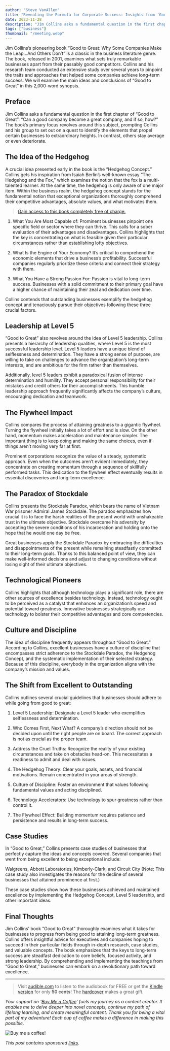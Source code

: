 ```yaml
---
author: "Steve VanAllen"
title: "Revealing the Formula for Corporate Success: Insights from ‘Good to Great’"
date: 2023-11-28
description: "Jim Collins asks a fundamental question in the first chapter of “Good to Great”: “Can a good company become a great company, and if so, how?”"
tags: ["business"]
thumbnail: "/meeting.webp"
---
```


Jim Collins’s pioneering book “Good to Great: Why Some Companies Make the Leap…And Others Don’t” is a classic in the business literature genre. The book, released in 2001, examines what sets truly remarkable businesses apart from their passably good competitors. Collins and his research team conducted an extensive study over several years to pinpoint the traits and approaches that helped some companies achieve long-term success. We will examine the main ideas and conclusions of “Good to Great” in this 2,000-word synopsis.

## Preface

Jim Collins asks a fundamental question in the first chapter of “Good to Great”: “Can a good company become a great company, and if so, how?” The book’s primary focus revolves around this subject, prompting Collins and his group to set out on a quest to identify the elements that propel certain businesses to extraordinary heights. In contrast, others stay average or even deteriorate.

## The Idea of the Hedgehog

A crucial idea presented early in the book is the “Hedgehog Concept.” Collins gets his inspiration from Isaiah Berlin’s well-known essay “The Hedgehog and the Fox,” which examines the notion that the fox is a multi-talented learner. At the same time, the hedgehog is only aware of one major item. Within the business realm, the hedgehog concept stands for the fundamental notion that exceptional organizations thoroughly comprehend their competitive advantages, absolute values, and what motivates them.

> [Gain access to this book completely free of charge.](https://medium.com/r/?url=https%3A%2F%2Fwlr.link%2Fgood-to-great-audio)

1. What You Are Most Capable of: Prominent businesses pinpoint one specific field or sector where they can thrive. This calls for a sober evaluation of their advantages and disadvantages. Collins highlights that the key is concentrating on what is feasible given their particular circumstances rather than establishing lofty objectives.

2. What Is the Engine of Your Economy? It’s critical to comprehend the economic elements that drive a business’s profitability. Successful companies regularly prioritize these criteria and connect their strategy with them.

3. What You Have a Strong Passion For: Passion is vital to long-term success. Businesses with a solid commitment to their primary goal have a higher chance of maintaining their zeal and dedication over time.

Collins contends that outstanding businesses exemplify the hedgehog concept and tenaciously pursue their objectives following these three crucial factors.

## Leadership at Level 5

“Good to Great” also revolves around the idea of Level 5 leadership. Collins presents a hierarchy of leadership qualities, where Level 5 is the most successful leadership level. Level 5 leaders have a unique blend of selflessness and determination. They have a strong sense of purpose, are willing to take on challenges to advance the organization’s long-term interests, and are ambitious for the firm rather than themselves.

Additionally, level 5 leaders exhibit a paradoxical fusion of intense determination and humility. They accept personal responsibility for their mistakes and credit others for their accomplishments. This humble leadership approach frequently significantly affects the company’s culture, encouraging dedication and teamwork.

## The Flywheel Impact

Collins compares the process of attaining greatness to a gigantic flywheel. Turning the flywheel initially takes a lot of effort and is slow. On the other hand, momentum makes acceleration and maintenance simpler. The important thing is to keep doing and making the same choices, even if things aren’t moving very far at first.

Prominent corporations recognize the value of a steady, systematic approach. Even when the outcomes aren’t evident immediately, they concentrate on creating momentum through a sequence of skillfully performed tasks. This dedication to the flywheel effect eventually results in essential discoveries and long-term excellence.

## The Paradox of Stockdale

Collins presents the Stockdale Paradox, which bears the name of Vietnam War prisoner Admiral James Stockdale. The paradox emphasizes how crucial it is to face the harsh realities of the present world with unshakeable trust in the ultimate objective. Stockdale overcame his adversity by accepting the severe conditions of his incarceration and holding onto the hope that he would one day be free.

Great businesses apply the Stockdale Paradox by embracing the difficulties and disappointments of the present while remaining steadfastly committed to their long-term goals. Thanks to this balanced point of view, they can make well-informed decisions and adjust to changing conditions without losing sight of their ultimate objectives.

## Technological Pioneers

Collins highlights that although technology plays a significant role, there are other sources of excellence besides technology. Instead, technology ought to be perceived as a catalyst that enhances an organization’s speed and potential toward greatness. Innovative businesses strategically use technology to bolster their competitive advantages and core competencies.

## Culture and Discipline

The idea of discipline frequently appears throughout “Good to Great.” According to Collins, excellent businesses have a culture of discipline that encompasses strict adherence to the Stockdale Paradox, the Hedgehog Concept, and the systematic implementation of their selected strategy. Because of this discipline, everybody in the organization aligns with the company’s mission and values.

## The Shift from Excellent to Outstanding

Collins outlines several crucial guidelines that businesses should adhere to while going from good to great:

1. Level 5 Leadership: Designate a Level 5 leader who exemplifies selflessness and determination.

2. Who Comes First, Next What? A company’s direction should not be decided upon until the right people are on board. The correct approach is not as crucial as the proper team.

3. Address the Cruel Truths: Recognize the reality of your existing circumstances and take on obstacles head-on. This necessitates a readiness to admit and deal with issues.

4. The Hedgehog Theory: Clear your goals, assets, and financial motivations. Remain concentrated in your areas of strength.

5. Culture of Discipline: Foster an environment that values following fundamental values and acting disciplined.

6. Technology Accelerators: Use technology to spur greatness rather than control it.

7. The Flywheel Effect: Building momentum requires patience and persistence and results in long-term success.

## Case Studies

In “Good to Great,” Collins presents case studies of businesses that perfectly capture the ideas and concepts covered. Several companies that went from being excellent to being exceptional include:

Walgreens, Abbott Laboratories, Kimberly-Clark, and Circuit City (Note: This case study also investigates the reasons for the decline of several businesses that attained prominence at first.)

These case studies show how these businesses achieved and maintained excellence by implementing the Hedgehog Concept, Level 5 leadership, and other important ideas.

## Final Thoughts

Jim Collins’ book “Good to Great” thoroughly examines what it takes for businesses to progress from being good to attaining long-term greatness. Collins offers insightful advice for executives and companies hoping to succeed in their particular fields through in-depth research, case studies, and valuable concepts. The book emphasizes that the keys to long-term success are steadfast dedication to core beliefs, focused activity, and strong leadership. By comprehending and implementing the teachings from “Good to Great,” businesses can embark on a revolutionary path toward excellence.

---

> Visit [audible.com](https://wlr.link/good-to-great-audio) to listen to the audiobook for FREE or get the [Kindle version](https://wlr.link/good-to-great-ebook) for only **50 cents**! The [hardcover](https://wlr.link/good-to-great-hardcover) makes a great gift.


*Your support on ‘[Buy Me a Coffee](https://wlr.link/buy-me-a-coffee)’ fuels my journey as a content creator. It enables me to delve deeper into novel concepts, continue my path of lifelong learning, and create meaningful content. Thank you for being a vital part of my adventure! Each cup of coffee makes a difference in making this possible.*

![Buy me a coffee!](/coffee.png)

*This post contains sponsored [links](https://wlr.link/m/bio).*